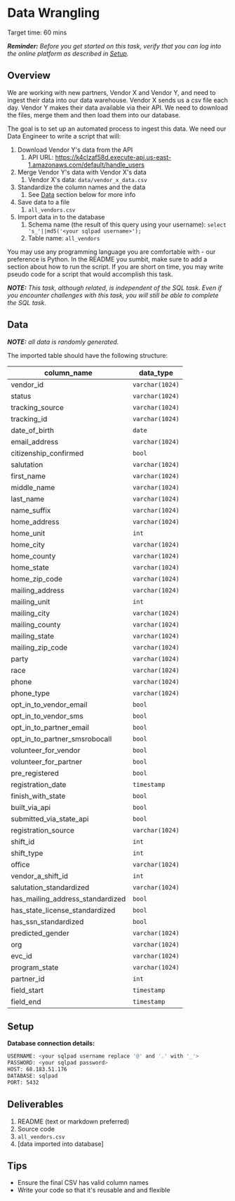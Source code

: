 # Data Wrangling

Target time: 60 mins

_**Reminder:** Before you get started on this task, verify that you can log into
the online platform as described in [Setup](#setup)._

## Overview

We are working with new partners, Vendor X and Vendor Y, and need to ingest
their data into our data warehouse. Vendor X sends us a csv file each day.
Vendor Y makes their data available via their API. We need to download the
files, merge them and then load them into our database.

The goal is to set up an automated process to ingest this data. We need our Data
Engineer to write a script that will:

1. Download Vendor Y's data from the API
   1. API URL:
      https://k4clzaf58d.execute-api.us-east-1.amazonaws.com/default/handle_users
2. Merge Vendor Y's data with Vendor X's data
   1. Vendor X's data: `data/vendor_x_data.csv`
3. Standardize the column names and the data
   1. See [Data](#data) section below for more info
4. Save data to a file
   1. `all_vendors.csv`
5. Import data in to the database
   1. Schema name (the result of this query using your username):
      `select 's_'||md5('<your sqlpad username>');`
   2. Table name: `all_vendors`

You may use any programming language you are comfortable with - our preference
is Python. In the README you sumbit, make sure to add a section about how to run
the script. If you are short on time, you may write pseudo code for a script
that would accomplish this task.

_**NOTE:** This task, although related, is independent of the SQL task. Even if
you encounter challenges with this task, you will still be able to complete the
SQL task._

## Data

_**NOTE:** all data is randomly generated._

The imported table should have the following structure:

| column_name                      | data_type       |
| -------------------------------- | --------------- |
| vendor_id                        | `varchar(1024)` |
| status                           | `varchar(1024)` |
| tracking_source                  | `varchar(1024)` |
| tracking_id                      | `varchar(1024)` |
| date_of_birth                    | `date`          |
| email_address                    | `varchar(1024)` |
| citizenship_confirmed            | `bool`          |
| salutation                       | `varchar(1024)` |
| first_name                       | `varchar(1024)` |
| middle_name                      | `varchar(1024)` |
| last_name                        | `varchar(1024)` |
| name_suffix                      | `varchar(1024)` |
| home_address                     | `varchar(1024)` |
| home_unit                        | `int`           |
| home_city                        | `varchar(1024)` |
| home_county                      | `varchar(1024)` |
| home_state                       | `varchar(1024)` |
| home_zip_code                    | `varchar(1024)` |
| mailing_address                  | `varchar(1024)` |
| mailing_unit                     | `int`           |
| mailing_city                     | `varchar(1024)` |
| mailing_county                   | `varchar(1024)` |
| mailing_state                    | `varchar(1024)` |
| mailing_zip_code                 | `varchar(1024)` |
| party                            | `varchar(1024)` |
| race                             | `varchar(1024)` |
| phone                            | `varchar(1024)` |
| phone_type                       | `varchar(1024)` |
| opt_in_to_vendor_email           | `bool`          |
| opt_in_to_vendor_sms             | `bool`          |
| opt_in_to_partner_email          | `bool`          |
| opt_in_to_partner_smsrobocall    | `bool`          |
| volunteer_for_vendor             | `bool`          |
| volunteer_for_partner            | `bool`          |
| pre_registered                   | `bool`          |
| registration_date                | `timestamp`     |
| finish_with_state                | `bool`          |
| built_via_api                    | `bool`          |
| submitted_via_state_api          | `bool`          |
| registration_source              | `varchar(1024)` |
| shift_id                         | `int`           |
| shift_type                       | `int`           |
| office                           | `varchar(1024)` |
| vendor_a_shift_id                | `int`           |
| salutation_standardized          | `varchar(1024)` |
| has_mailing_address_standardized | `bool`          |
| has_state_license_standardized   | `bool`          |
| has_ssn_standardized             | `bool`          |
| predicted_gender                 | `varchar(1024)` |
| org                              | `varchar(1024)` |
| evc_id                           | `varchar(1024)` |
| program_state                    | `varchar(1024)` |
| partner_id                       | `int`           |
| field_start                      | `timestamp`     |
| field_end                        | `timestamp`     |

## Setup

**Database connection details:**

```bash
USERNAME: <your sqlpad username replace '@' and '.' with '_'>
PASSWORD: <your sqlpad password>
HOST: 68.183.51.176
DATABASE: sqlpad
PORT: 5432
```

## Deliverables

1. README (text or markdown preferred)
2. Source code
3. `all_vendors.csv`
4. [data imported into database]

## Tips

- Ensure the final CSV has valid column names
- Write your code so that it's reusable and and flexible
